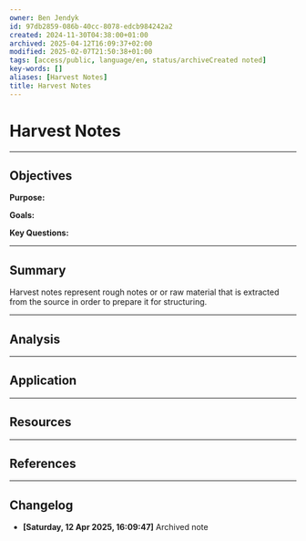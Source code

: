 ```yaml
---
owner: Ben Jendyk
id: 97db2859-086b-40cc-8078-edcb984242a2
created: 2024-11-30T04:38:00+01:00
archived: 2025-04-12T16:09:37+02:00
modified: 2025-02-07T21:50:38+01:00
tags: [access/public, language/en, status/archiveCreated noted]
key-words: []
aliases: [Harvest Notes]
title: Harvest Notes
---
```


# Harvest Notes

---

## Objectives

**Purpose:**

**Goals:**

**Key Questions:**

---

## Summary

Harvest notes represent rough notes or or raw material that is extracted from the source in order to prepare it for structuring.

---

## Analysis

---

## Application

---

## Resources

---

## References


---

## Changelog 

- **[Saturday, 12 Apr 2025, 16:09:47]** Archived note  